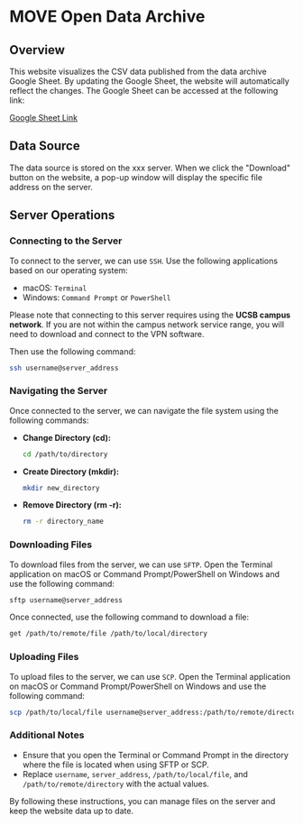 # MOVE Open Data Archive

## Overview

This website visualizes the CSV data published from the data archive Google Sheet. By updating the Google Sheet, the website will automatically reflect the changes. The Google Sheet can be accessed at the following link:

[Google Sheet Link](xxxxxx)

## Data Source

The data source is stored on the xxx server. When we click the "Download" button on the website, a pop-up window will display the specific file address on the server.

## Server Operations

### Connecting to the Server

To connect to the server, we can use `SSH`. Use the following applications based on our operating system:

* macOS: `Terminal`
* Windows: `Command Prompt` or `PowerShell`

Please note that connecting to this server requires using the **UCSB campus network**. If you are not within the campus network service range, you will need to download and connect to the VPN software.

Then use the following command:

```sh
ssh username@server_address
```

### Navigating the Server

Once connected to the server, we can navigate the file system using the following commands:

- **Change Directory (cd):**

  ```sh
  cd /path/to/directory
  ```

- **Create Directory (mkdir):**

  ```sh
  mkdir new_directory
  ```

- **Remove Directory (rm -r):**

  ```sh
  rm -r directory_name
  ```

### Downloading Files

To download files from the server, we can use `SFTP`. Open the Terminal application on macOS or Command Prompt/PowerShell on Windows and use the following command:

```sh
sftp username@server_address
```

Once connected, use the following command to download a file:

```sh
get /path/to/remote/file /path/to/local/directory
```

### Uploading Files

To upload files to the server, we can use `SCP`. Open the Terminal application on macOS or Command Prompt/PowerShell on Windows and use the following command:

```sh
scp /path/to/local/file username@server_address:/path/to/remote/directory
```

### Additional Notes

- Ensure that you open the Terminal or Command Prompt in the directory where the file is located when using SFTP or SCP.
- Replace `username`, `server_address`, `/path/to/local/file`, and `/path/to/remote/directory` with the actual values.

By following these instructions, you can manage files on the server and keep the website data up to date.

